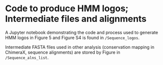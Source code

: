 # Code to produce HMM logos; Intermediate files and alignments  

A Jupyter notebook demonstrating the code and process used to generate HMM logos in Figure 5 and Figure S4 is found in `/Sequence_logos`.  

Intermediate FASTA files used in other analysis (conservation mapping in ChimeraX, sequence alignments) are stored by Figure in `/Sequence_alns_list`. 
